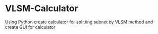 # VLSM-Calculator
Using Python create calculator for splitting subnet by VLSM method and create GUI for calculator
